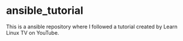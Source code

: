 # ansible_tutorial
This is a ansible repository where I followed a tutorial created by Learn Linux TV on YouTube.
